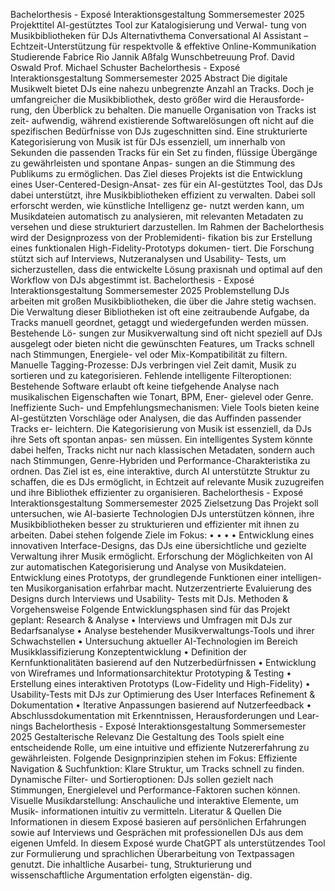 Bachelorthesis - Exposé
Interaktionsgestaltung
Sommersemester 2025
Projekttitel
AI-gestütztes Tool zur Katalogisierung und Verwal-
tung von Musikbibliotheken für DJs
Alternativthema
Conversational AI Assistant – Echtzeit-Unterstützung
für respektvolle & effektive Online-Kommunikation
Studierende
Fabrice Rio
Jannik Aßfalg
Wunschbetreuung
Prof. David Oswald
Prof. Michael Schuster
Bachelorthesis - Exposé
Interaktionsgestaltung
Sommersemester 2025
Abstract
Die digitale Musikwelt bietet DJs eine nahezu unbegrenzte Anzahl an Tracks.
Doch je umfangreicher die Musikbibliothek, desto größer wird die Herausforde-
rung, den Überblick zu behalten. Die manuelle Organisation von Tracks ist zeit-
aufwendig, während existierende Softwarelösungen oft nicht auf die spezifischen
Bedürfnisse von DJs zugeschnitten sind. Eine strukturierte Kategorisierung von
Musik ist für DJs essenziell, um innerhalb von Sekunden die passenden Tracks
für ein Set zu finden, flüssige Übergänge zu gewährleisten und spontane Anpas-
sungen an die Stimmung des Publikums zu ermöglichen.
Das Ziel dieses Projekts ist die Entwicklung eines User-Centered-Design-Ansat-
zes für ein AI-gestütztes Tool, das DJs dabei unterstützt, ihre Musikbibliotheken
effizient zu verwalten. Dabei soll erforscht werden, wie künstliche Intelligenz ge-
nutzt werden kann, um Musikdateien automatisch zu analysieren, mit relevanten
Metadaten zu versehen und diese strukturiert darzustellen.
Im Rahmen der Bachelorthesis wird der Designprozess von der Problemidenti-
fikation bis zur Erstellung eines funktionalen High-Fidelity-Prototyps dokumen-
tiert. Die Forschung stützt sich auf Interviews, Nutzeranalysen und Usability-
Tests, um sicherzustellen, dass die entwickelte Lösung praxisnah und optimal
auf den Workflow von DJs abgestimmt ist.
Bachelorthesis - Exposé
Interaktionsgestaltung
Sommersemester 2025
Problemstellung
DJs arbeiten mit großen Musikbibliotheken, die über die Jahre stetig wachsen.
Die Verwaltung dieser Bibliotheken ist oft eine zeitraubende Aufgabe, da Tracks
manuell geordnet, getaggt und wiedergefunden werden müssen. Bestehende Lö-
sungen zur Musikverwaltung sind oft nicht speziell auf DJs ausgelegt oder bieten
nicht die gewünschten Features, um Tracks schnell nach Stimmungen, Energiele-
vel oder Mix-Kompatibilität zu filtern.
Manuelle Tagging-Prozesse: DJs verbringen viel Zeit damit, Musik zu sortieren
und zu kategorisieren.
Fehlende intelligente Filteroptionen: Bestehende Software erlaubt oft keine
tiefgehende Analyse nach musikalischen Eigenschaften wie Tonart, BPM, Ener-
gielevel oder Genre.
Ineffiziente Such- und Empfehlungsmechanismen: Viele Tools bieten keine
AI-gestützten Vorschläge oder Analysen, die das Auffinden passender Tracks er-
leichtern.
Die Kategorisierung von Musik ist essenziell, da DJs ihre Sets oft spontan anpas-
sen müssen. Ein intelligentes System könnte dabei helfen, Tracks nicht nur nach
klassischen Metadaten, sondern auch nach Stimmungen, Genre-Hybriden und
Performance-Charakteristika zu ordnen. Das Ziel ist es, eine interaktive, durch AI
unterstützte Struktur zu schaffen, die es DJs ermöglicht, in Echtzeit auf relevante
Musik zuzugreifen und ihre Bibliothek effizienter zu organisieren.
Bachelorthesis - Exposé
Interaktionsgestaltung
Sommersemester 2025
Zielsetzung
Das Projekt soll untersuchen, wie AI-basierte Technologien DJs unterstützen
können, ihre Musikbibliotheken besser zu strukturieren und effizienter mit ihnen
zu arbeiten. Dabei stehen folgende Ziele im Fokus:
•
•
•
•
Entwicklung eines innovativen Interface-Designs, das DJs eine übersichtliche
und gezielte Verwaltung ihrer Musik ermöglicht.
Erforschung der Möglichkeiten von AI zur automatischen Kategorisierung
und Analyse von Musikdateien.
Entwicklung eines Prototyps, der grundlegende Funktionen einer intelligen-
ten Musikorganisation erfahrbar macht.
Nutzerzentrierte Evaluierung des Designs durch Interviews und Usability-
Tests mit DJs.
Methoden &
Vorgehensweise
Folgende Entwicklungsphasen sind für das Projekt geplant:
Research & Analyse
•
Interviews und Umfragen mit DJs zur Bedarfsanalyse
•
Analyse bestehender Musikverwaltungs-Tools und ihrer Schwachstellen
•
Untersuchung aktueller AI-Technologien im Bereich Musikklassifizierung
Konzeptentwicklung
•
Definition der Kernfunktionalitäten basierend auf den Nutzerbedürfnissen
•
Entwicklung von Wireframes und Informationsarchitektur
Prototyping & Testing
•
Erstellung eines interaktiven Prototyps (Low-Fidelity und High-Fidelity)
•
Usability-Tests mit DJs zur Optimierung des User Interfaces
Refinement & Dokumentation
•
Iterative Anpassungen basierend auf Nutzerfeedback
•
Abschlussdokumentation mit Erkenntnissen, Herausforderungen und Lear-
nings
Bachelorthesis - Exposé
Interaktionsgestaltung
Sommersemester 2025
Gestalterische
Relevanz
Die Gestaltung des Tools spielt eine entscheidende Rolle, um eine intuitive und
effiziente Nutzererfahrung zu gewährleisten. Folgende Designprinzipien stehen
im Fokus:
Effiziente Navigation & Suchfunktion: Klare Struktur, um Tracks schnell zu
finden.
Dynamische Filter- und Sortieroptionen: DJs sollen gezielt nach Stimmungen,
Energielevel und Performance-Faktoren suchen können.
Visuelle Musikdarstellung: Anschauliche und interaktive Elemente, um Musik-
informationen intuitiv zu vermitteln.
Literatur & Quellen
Die Informationen in diesem Exposé basieren auf persönlichen Erfahrungen
sowie auf Interviews und Gesprächen mit professionellen DJs aus dem eigenen
Umfeld.
In diesem Exposé wurde ChatGPT als unterstützendes Tool zur Formulierung und
sprachlichen Überarbeitung von Textpassagen genutzt. Die inhaltliche Ausarbei-
tung, Strukturierung und wissenschaftliche Argumentation erfolgten eigenstän-
dig.